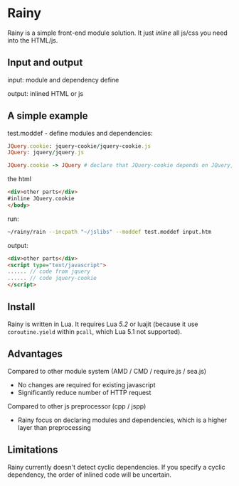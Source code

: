 # Rainy

Rainy is a simple front-end module solution. It just *inline* all js/css you need into the HTML/js.

## Input and output

input: module and dependency define

output: inlined HTML or js

## A simple example

test.moddef - define modules and dependencies:

```ruby
JQuery.cookie: jquery-cookie/jquery-cookie.js
JQuery: jquery/jquery.js

JQuery.cookie -> JQuery # declare that JQuery-cookie depends on JQuery, add comments like this
```

the html

```html
<div>other parts</div>
#inline JQuery.cookie
</body>
```

run:

```bash
~/rainy/rain --incpath "~/jslibs" --moddef test.moddef input.htm
```

output:

```html
<div>other parts</div>
<script type="text/javascript">
...... // code from jquery
...... // code jquery-cookie
</script>
```

## Install

Rainy is written in Lua. It requires Lua *5.2* or luajit (because it use `coroutine.yield` within `pcall`, which Lua 5.1 not supported).

## Advantages

Compared to other module system (AMD / CMD / require.js / sea.js)

* No changes are required for existing javascript
* Significantly reduce number of HTTP request

Compared to other js preprocessor (cpp / jspp)

* Rainy focus on declaring modules and dependencies, which is a higher layer than preprocessing

## Limitations

Rainy currently doesn't detect cyclic dependencies. If you specify a cyclic dependency, the order of inlined code will be uncertain.
